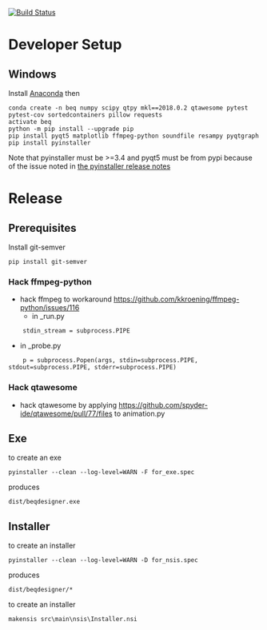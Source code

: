 [![Build Status](https://travis-ci.com/3ll3d00d/beqdesigner.svg?branch=master)](https://travis-ci.com/3ll3d00d/beqdesigner)

# Developer Setup

## Windows

Install [Anaconda](https://repo.anaconda.com/archive/Anaconda3-5.2.0-Windows-x86_64.exe) then

    conda create -n beq numpy scipy qtpy mkl==2018.0.2 qtawesome pytest pytest-cov sortedcontainers pillow requests
    activate beq
    python -m pip install --upgrade pip
    pip install pyqt5 matplotlib ffmpeg-python soundfile resampy pyqtgraph
    pip install pyinstaller
    
Note that pyinstaller must be >=3.4 and pyqt5 must be from pypi because of the issue noted in [the pyinstaller release notes](https://pyinstaller.readthedocs.io/en/stable/CHANGES.html#id1)

# Release

## Prerequisites

Install git-semver

    pip install git-semver
    
### Hack ffmpeg-python

* hack ffmpeg to workaround https://github.com/kkroening/ffmpeg-python/issues/116 
  * in _run.py
```  
    stdin_stream = subprocess.PIPE
```
  * in _probe.py
```  
    p = subprocess.Popen(args, stdin=subprocess.PIPE, stdout=subprocess.PIPE, stderr=subprocess.PIPE)
```

### Hack qtawesome

* hack qtawesome by applying https://github.com/spyder-ide/qtawesome/pull/77/files to animation.py

## Exe

to create an exe

    pyinstaller --clean --log-level=WARN -F for_exe.spec
    
produces 

    dist/beqdesigner.exe
    
## Installer 

to create an installer

    pyinstaller --clean --log-level=WARN -D for_nsis.spec

produces 

    dist/beqdesigner/*    
    
to create an installer

    makensis src\main\nsis\Installer.nsi
